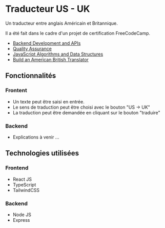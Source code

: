 # Traducteur US - UK

Un traducteur entre anglais Américain et Britannique.

Il a été fait dans le cadre d'un projet de certification FreeCodeCamp.
- [Backend Development and APIs](https://www.freecodecamp.org/certification/Manatoa/back-end-development-and-apis)
- [Quality Assurance](https://www.freecodecamp.org/certification/Manatoa/quality-assurance-v7)
- [JavaScript Algorithms and Data Structures](https://www.freecodecamp.org/certification/Manatoa/javascript-algorithms-and-data-structures)
- [Build an American British Translator](https://www.freecodecamp.org/learn/quality-assurance/quality-assurance-projects/american-british-translator)

## Fonctionnalités

### Frontent
- Un texte peut être saisi en entrée.
- Le sens de traduction peut être choisi avec le bouton "US -> UK"
- La traduction peut être demandée en cliquant sur le bouton "traduire"

### Backend

- Explications à venir ...
  
## Technologies utilisées

### Frontend
- React JS
- TypeScript
- TailwindCSS

### Backend
- Node JS
- Express
